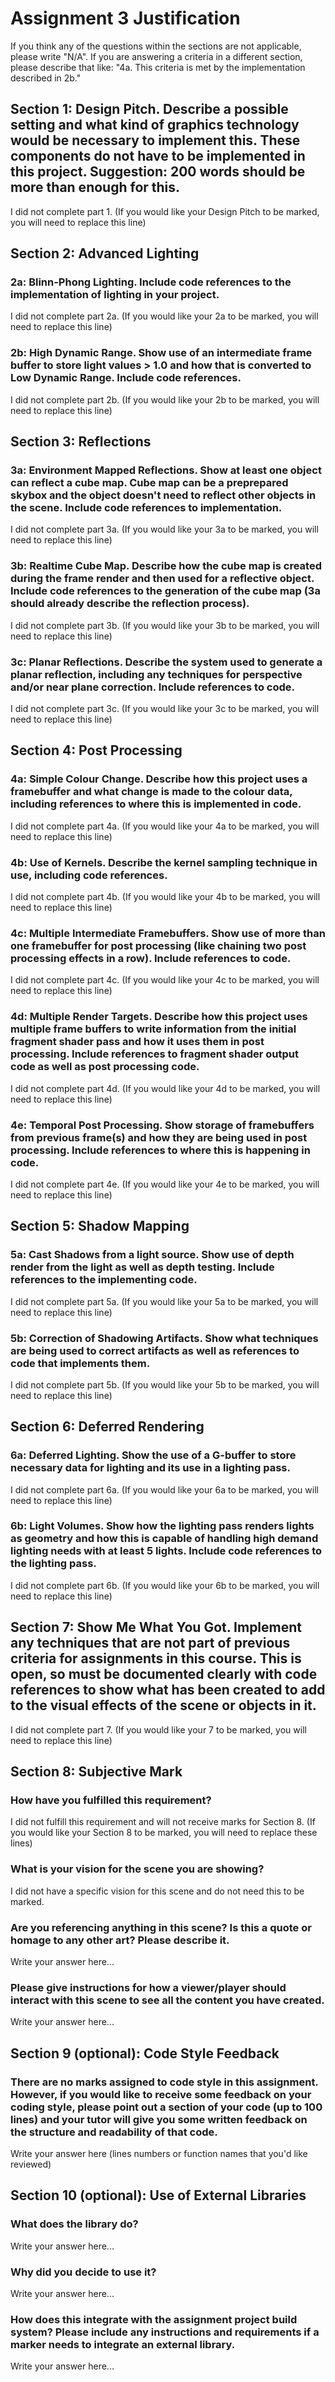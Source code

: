 # Assignment 3 Justification

If you think any of the questions within the sections are not applicable, please write "N/A".
If you are answering a criteria in a different section, please describe that like: "4a. This criteria is met by the implementation described in 2b."

## Section 1: Design Pitch. Describe a possible setting and what kind of graphics technology would be necessary to implement this. These components do not have to be implemented in this project. Suggestion: 200 words should be more than enough for this.

I did not complete part 1. (If you would like your Design Pitch to be marked, you will need to replace this line)

## Section 2: Advanced Lighting

### 2a: Blinn-Phong Lighting. Include code references to the implementation of lighting in your project.

I did not complete part 2a. (If you would like your 2a to be marked, you will need to replace this line)

### 2b: High Dynamic Range. Show use of an intermediate frame buffer to store light values > 1.0 and how that is converted to Low Dynamic Range. Include code references.

I did not complete part 2b. (If you would like your 2b to be marked, you will need to replace this line)

## Section 3: Reflections

### 3a: Environment Mapped Reflections. Show at least one object can reflect a cube map. Cube map can be a preprepared skybox and the object doesn't need to reflect other objects in the scene. Include code references to implementation.

I did not complete part 3a. (If you would like your 3a to be marked, you will need to replace this line)

### 3b: Realtime Cube Map. Describe how the cube map is created during the frame render and then used for a reflective object. Include code references to the generation of the cube map (3a should already describe the reflection process).

I did not complete part 3b. (If you would like your 3b to be marked, you will need to replace this line)

### 3c: Planar Reflections. Describe the system used to generate a planar reflection, including any techniques for perspective and/or near plane correction. Include references to code.

I did not complete part 3c. (If you would like your 3c to be marked, you will need to replace this line)

## Section 4: Post Processing

### 4a: Simple Colour Change. Describe how this project uses a framebuffer and what change is made to the colour data, including references to where this is implemented in code.

I did not complete part 4a. (If you would like your 4a to be marked, you will need to replace this line)

### 4b: Use of Kernels. Describe the kernel sampling technique in use, including code references.

I did not complete part 4b. (If you would like your 4b to be marked, you will need to replace this line)

### 4c: Multiple Intermediate Framebuffers. Show use of more than one framebuffer for post processing (like chaining two post processing effects in a row). Include references to code.

I did not complete part 4c. (If you would like your 4c to be marked, you will need to replace this line)

### 4d: Multiple Render Targets. Describe how this project uses multiple frame buffers to write information from the initial fragment shader pass and how it uses them in post processing. Include references to fragment shader output code as well as post processing code.

I did not complete part 4d. (If you would like your 4d to be marked, you will need to replace this line)

### 4e: Temporal Post Processing. Show storage of framebuffers from previous frame(s) and how they are being used in post processing. Include references to where this is happening in code.

I did not complete part 4e. (If you would like your 4e to be marked, you will need to replace this line)

## Section 5: Shadow Mapping

### 5a: Cast Shadows from a light source. Show use of depth render from the light as well as depth testing. Include references to the implementing code.

I did not complete part 5a. (If you would like your 5a to be marked, you will need to replace this line)

### 5b: Correction of Shadowing Artifacts. Show what techniques are being used to correct artifacts as well as references to code that implements them.

I did not complete part 5b. (If you would like your 5b to be marked, you will need to replace this line)

## Section 6: Deferred Rendering

### 6a: Deferred Lighting. Show the use of a G-buffer to store necessary data for lighting and its use in a lighting pass.

I did not complete part 6a. (If you would like your 6a to be marked, you will need to replace this line)

### 6b: Light Volumes. Show how the lighting pass renders lights as geometry and how this is capable of handling high demand lighting needs with at least 5 lights. Include code references to the lighting pass.

I did not complete part 6b. (If you would like your 6b to be marked, you will need to replace this line)

## Section 7: Show Me What You Got. Implement any techniques that are not part of previous criteria for assignments in this course. This is open, so must be documented clearly with code references to show what has been created to add to the visual effects of the scene or objects in it. 

I did not complete part 7. (If you would like your 7 to be marked, you will need to replace this line)

## Section 8: Subjective Mark

### How have you fulfilled this requirement?

I did not fulfill this requirement and will not receive marks for Section 8. 
(If you would like your Section 8 to be marked, you will need to replace these lines)

### What is your vision for the scene you are showing?

I did not have a specific vision for this scene and do not need this to be marked.

### Are you referencing anything in this scene? Is this a quote or homage to any other art? Please describe it.

Write your answer here...

### Please give instructions for how a viewer/player should interact with this scene to see all the content you have created.

Write your answer here...

## Section 9 (optional): Code Style Feedback

### There are no marks assigned to code style in this assignment. However, if you would like to receive some feedback on your coding style, please point out a section of your code (up to 100 lines) and your tutor will give you some written feedback on the structure and readability of that code.

Write your answer here (lines numbers or function names that you'd like reviewed)

## Section 10 (optional): Use of External Libraries

### What does the library do?

Write your answer here...

### Why did you decide to use it?

Write your answer here...

### How does this integrate with the assignment project build system? Please include any instructions and requirements if a marker needs to integrate an external library.

Write your answer here...
